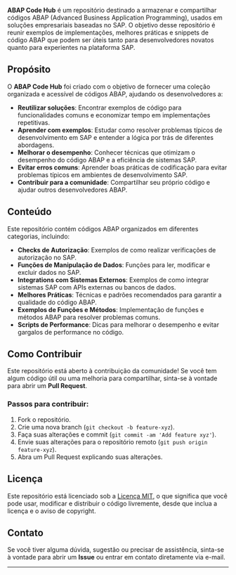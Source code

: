 **ABAP Code Hub** é um repositório destinado a armazenar e compartilhar códigos ABAP (Advanced Business Application Programming), usados em soluções empresariais baseadas no SAP. O objetivo desse repositório é reunir exemplos de implementações, melhores práticas e snippets de código ABAP que podem ser úteis tanto para desenvolvedores novatos quanto para experientes na plataforma SAP.

## Propósito

O **ABAP Code Hub** foi criado com o objetivo de fornecer uma coleção organizada e acessível de códigos ABAP, ajudando os desenvolvedores a:

- **Reutilizar soluções**: Encontrar exemplos de código para funcionalidades comuns e economizar tempo em implementações repetitivas.
- **Aprender com exemplos**: Estudar como resolver problemas típicos de desenvolvimento em SAP e entender a lógica por trás de diferentes abordagens.
- **Melhorar o desempenho**: Conhecer técnicas que otimizam o desempenho do código ABAP e a eficiência de sistemas SAP.
- **Evitar erros comuns**: Aprender boas práticas de codificação para evitar problemas típicos em ambientes de desenvolvimento SAP.
- **Contribuir para a comunidade**: Compartilhar seu próprio código e ajudar outros desenvolvedores ABAP.

## Conteúdo

Este repositório contém códigos ABAP organizados em diferentes categorias, incluindo:

- **Checks de Autorização**: Exemplos de como realizar verificações de autorização no SAP.
- **Funções de Manipulação de Dados**: Funções para ler, modificar e excluir dados no SAP.
- **Integrations com Sistemas Externos**: Exemplos de como integrar sistemas SAP com APIs externas ou bancos de dados.
- **Melhores Práticas**: Técnicas e padrões recomendados para garantir a qualidade do código ABAP.
- **Exemplos de Funções e Métodos**: Implementação de funções e métodos ABAP para resolver problemas comuns.
- **Scripts de Performance**: Dicas para melhorar o desempenho e evitar gargalos de performance no código.

## Como Contribuir

Este repositório está aberto à contribuição da comunidade! Se você tem algum código útil ou uma melhoria para compartilhar, sinta-se à vontade para abrir um **Pull Request**.

### Passos para contribuir:

1. Fork o repositório.
2. Crie uma nova branch (`git checkout -b feature-xyz`).
3. Faça suas alterações e commit (`git commit -am 'Add feature xyz'`).
4. Envie suas alterações para o repositório remoto (`git push origin feature-xyz`).
5. Abra um Pull Request explicando suas alterações.

## Licença

Este repositório está licenciado sob a [Licença MIT](LICENSE), o que significa que você pode usar, modificar e distribuir o código livremente, desde que inclua a licença e o aviso de copyright.

## Contato

Se você tiver alguma dúvida, sugestão ou precisar de assistência, sinta-se à vontade para abrir um **Issue** ou entrar em contato diretamente via e-mail.

---
